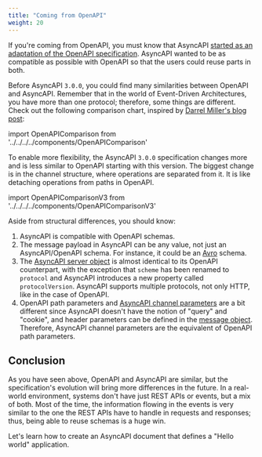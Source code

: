 ```yaml
---
title: "Coming from OpenAPI"
weight: 20
---
```


If you're coming from OpenAPI, you must know that AsyncAPI <a href="https://medium.com/asyncapi/whats-new-on-asyncapi-lots-2d9019a1869d" target="_blank">started as an adaptation of the OpenAPI specification</a>. AsyncAPI wanted to be as compatible as possible with OpenAPI so that the users could reuse parts in both.

Before AsyncAPI `3.0.0`, you could find many similarities between OpenAPI and AsyncAPI. Remember that in the world of Event-Driven Architectures, you have more than one protocol; therefore, some things are different. Check out the following comparison chart, inspired by <a href="https://www.openapis.org/news/blogs/2016/10/tdc-structural-improvements-explaining-30-spec-part-2" target="_blank">Darrel Miller's blog post</a>:

import OpenAPIComparison from '../../../../components/OpenAPIComparison'

<OpenAPIComparison className="my-8" />

To enable more flexibility, the AsyncAPI `3.0.0` specification changes more and is less similar to OpenAPI starting with this version. The biggest change is in the channel structure, where operations are separated from it. It is like detaching operations from paths in OpenAPI. 

import OpenAPIComparisonV3 from '../../../../components/OpenAPIComparisonV3'

<OpenAPIComparisonV3 className="my-8" />

Aside from structural differences, you should know:

1. AsyncAPI is compatible with OpenAPI schemas.
1. The message payload in AsyncAPI can be any value, not just an AsyncAPI/OpenAPI schema. For instance, it could be an <a href="https://avro.apache.org/" target="_blank">Avro</a> schema.
1. The [AsyncAPI server object](/docs/specifications/2.2.0/#serverObject) is almost identical to its OpenAPI counterpart, with the exception that `scheme` has been renamed to `protocol` and AsyncAPI introduces a new property called `protocolVersion`. AsyncAPI supports multiple protocols, not only HTTP, like in the case of OpenAPI.
1. OpenAPI path parameters and [AsyncAPI channel parameters](/docs/specifications/2.2.0/#parameterObject) are a bit different since AsyncAPI doesn't have the notion of "query" and "cookie", and header parameters can be defined in the [message object](/docs/specifications/2.2.0/#messageObject). Therefore, AsyncAPI channel parameters are the equivalent of OpenAPI path parameters.

## Conclusion

As you have seen above, OpenAPI and AsyncAPI are similar, but the specification's evolution will bring more differences in the future. In a real-world environment, systems don't have just REST APIs or events, but a mix of both. Most of the time, the information flowing in the events is very similar to the one the REST APIs have to handle in requests and responses; thus, being able to reuse schemas is a huge win.

Let's learn how to create an AsyncAPI document that defines a "Hello world" application.
